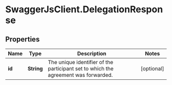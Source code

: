 # SwaggerJsClient.DelegationResponse

## Properties
Name | Type | Description | Notes
------------ | ------------- | ------------- | -------------
**id** | **String** | The unique identifier of the participant set to which the agreement was forwarded. | [optional] 


